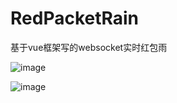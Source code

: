# RedPacketRain
基于vue框架写的websocket实时红包雨

![image](https://github.com/qq5600218/RedPacketRain/blob/master/images/before.png)





![image](https://github.com/qq5600218/RedPacketRain/blob/master/images/start.png)
